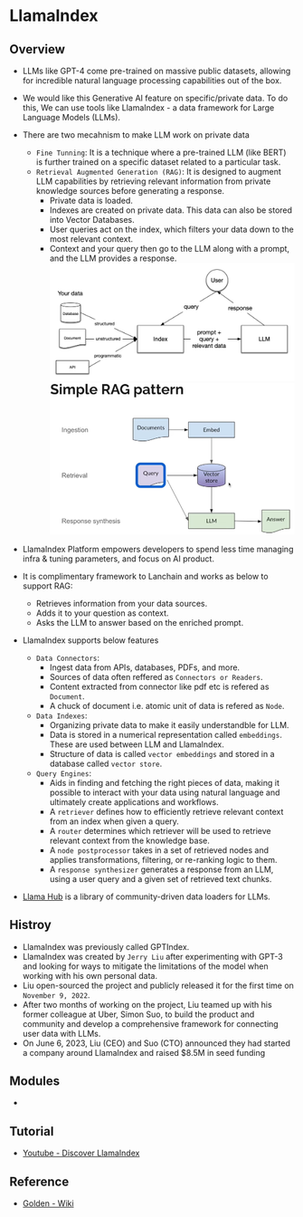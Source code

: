# LlamaIndex 

## Overview
- LLMs like GPT-4 come pre-trained on massive public datasets, allowing for incredible natural language processing capabilities out of the box. 
- We would like this Generative AI feature on specific/private data. To do this, We can use tools like LlamaIndex - a data framework for Large Language Models (LLMs).
- There are two mecahnism to make LLM work on private data
  - `Fine Tunning`: It is a technique where a pre-trained LLM (like BERT) is further trained on a specific dataset related to a particular task.
  - `Retrieval Augmented Generation (RAG)`: It is designed to augment LLM capabilities by retrieving relevant information from private knowledge sources before generating a response.
    - Private data is loaded.
    - Indexes are created on private data. This data can also be stored into Vector Databases.
    - User queries act on the index, which filters your data down to the most relevant context.
    - Context and your query then go to the LLM along with a prompt, and the LLM provides a response.
    ![](00-images/basic_rag.png)
    ![](00-images/SimpleRAGPattern.png)
- LlamaIndex Platform empowers developers to spend less time managing infra & tuning parameters, and focus on AI product. 
- It is complimentary framework to Lanchain and works as below to support RAG:
  - Retrieves information from your data sources.
  - Adds it to your question as context.
  - Asks the LLM to answer based on the enriched prompt.
- LlamaIndex supports below features
  - `Data Connectors`: 
    - Ingest data from APIs, databases, PDFs, and more.
    - Sources of data often reffered as `Connectors or Readers`.
    - Content extracted from connector like pdf etc is refered as `Document`.
    - A chuck of document i.e. atomic unit of data is refered as `Node`.
  - `Data Indexes`: 
    - Organizing private data to make it easily understandble for LLM.
    - Data is stored in a numerical representation called `embeddings`. These are used between LLM and LlamaIndex.
    - Structure of data is called `vector embeddings` and stored in a database called `vector store`.
  - `Query Engines`: 
    - Aids in finding and fetching the right pieces of data, making it possible to interact with your data using natural language and ultimately create applications and workflows.
    - A `retriever` defines how to efficiently retrieve relevant context from an index when given a query.
    - A `router` determines which retriever will be used to retrieve relevant context from the knowledge base.
    - A `node postprocessor` takes in a set of retrieved nodes and applies transformations, filtering, or re-ranking logic to them.
    - A `response synthesizer` generates a response from an LLM, using a user query and a given set of retrieved text chunks.

- [Llama Hub](https://llamahub.ai/) is a library of community-driven data loaders for LLMs.

## Histroy
- LlamaIndex was previously called GPTIndex.
- LlamaIndex was created by `Jerry Liu` after experimenting with GPT-3 and looking for ways to mitigate the limitations of the model when working with his own personal data.
- Liu open-sourced the project and publicly released it for the first time on `November 9, 2022`.
- After two months of working on the project, Liu teamed up with his former colleague at Uber, Simon Suo, to build the product and community and develop a comprehensive framework for connecting user data with LLMs.
- On June 6, 2023, Liu (CEO) and Suo (CTO) announced they had started a company around LlamaIndex and raised $8.5M in seed funding 

## Modules
- 

## Tutorial
- [Youtube - Discover LlamaIndex](https://www.youtube.com/playlist?list=PLTZkGHtR085ZjK1srrSZIrkeEzQiMjO9W)

## Reference
- [Golden - Wiki](https://golden.com/wiki/LlamaIndex-6AYDZM9)
